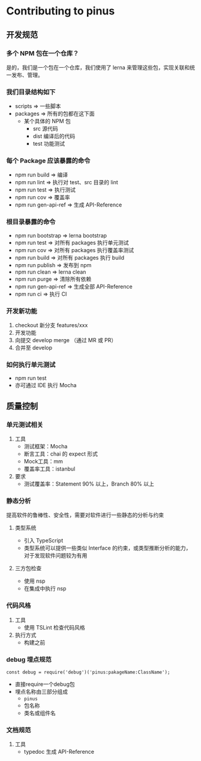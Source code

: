 # Contributing to pinus


## 开发规范

### 多个 NPM 包在一个仓库？

是的，我们是一个包在一个仓库，我们使用了 lerna 来管理这些包，实现关联和统一发布、管理。

### 我们目录结构如下

* scripts => 一些脚本
* packages => 所有的包都在这下面
	* 某个具体的 NPM 包
		* src 源代码
		* dist 编译后的代码
		* test 功能测试
		
### 每个 Package 应该暴露的命令

* npm run build => 编译
* npm run lint => 执行对 test、src 目录的 lint
* npm run test => 执行测试
* npm run cov => 覆盖率
* npm run gen-api-ref => 生成 API-Reference

### 根目录暴露的命令
    
* npm run bootstrap => lerna bootstrap
* npm run test => 对所有 packages 执行单元测试
* npm run cov => 对所有 packages 执行覆盖率测试
* npm run build => 对所有 packages 执行 build
* npm run publish => 发布到 npm
* npm run clean => lerna clean
* npm run purge => 清除所有依赖
* npm run gen-api-ref => 生成全部 API-Reference
* npm run ci => 执行 CI


### 开发新功能

1. checkout 新分支 features/xxx
2. 开发功能
3. 向提交 develop merge （通过 MR 或 PR）
4. 合并至 develop

### 如何执行单元测试

* npm run test
* 亦可通过 IDE 执行 Mocha


## 质量控制

### 单元测试相关

1. 工具
	* 测试框架：Mocha	
	* 断言工具：chai 的 expect 形式
	* Mock工具：mm 
	* 覆盖率工具：istanbul
2. 要求
	* 测试覆盖率：Statement 90% 以上，Branch 80% 以上


### 静态分析

提高软件的鲁棒性、安全性，需要对软件进行一些静态的分析与约束

1. 类型系统
	* 引入 TypeScript
	* 类型系统可以提供一些类似 Interface 的约束，或类型推断分析的能力，对于发现软件问题较为有用

2. 三方包检查
	* 使用 nsp
	* 在集成中执行 nsp

### 代码风格

1. 工具
	* 使用 TSLint 检查代码风格
2. 执行方式
	* 构建之前
	

### debug 埋点规范

```
const debug = require('debug')('pinus:pakageName:ClassName');
```

* 直接require一个debug包
* 埋点名称由三部分组成
    * `pinus`
    * 包名称
    * 类名或组件名

### 文档规范


1. 工具
	* typedoc 生成 API-Reference

<!--

### 关于版本

1. pinus 下的所有版本都是固定的，所有的更新都体现在 pinus 的版本变化上
2. 类似 Linux 偶数表示稳固版本，奇数表示开发中版本

### 操作系统

* Linux
* Mac
* Window

-->
